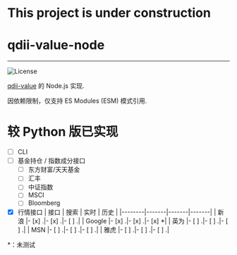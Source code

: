 # This project is under construction

# qdii-value-node

------

![License](https://img.shields.io/github/license/xiaopc/qdii-value)

[qdii-value](https://github.com/xiaopc/qdii-value) 的 Node.js 实现.

因依赖限制，仅支持 ES Modules (ESM) 模式引用.

# 较 Python 版已实现

- [ ] CLI
- [ ] 基金持仓 / 指数成分接口
    - [ ] 东方财富/天天基金
    - [ ] 汇丰
    - [ ] 中证指数
    - [ ] MSCI
    - [ ] Bloomberg
- [x] 行情接口
| 接口   | 搜索  | 实时  | 历史  |
|--------|-------|-------|-------|
| 新浪   |- [x] .|- [x] .|- [ ] .|
| Google |- [x] .|- [x] .|- [x] *|
| 英为   |- [ ] .|- [ ] .|- [ ] .|
| MSN    |- [ ] .|- [ ] .|- [ ] .|
| 雅虎   |- [ ] .|- [ ] .|- [ ] .|

\*：未测试